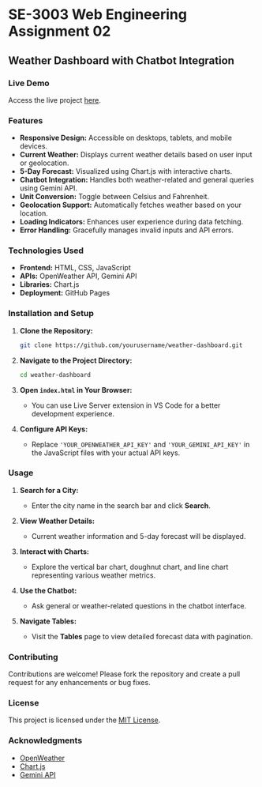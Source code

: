 # SE-3003 Web Engineering Assignment 02

## Weather Dashboard with Chatbot Integration

### **Live Demo**

Access the live project [here](https://yourusername.github.io/weather-dashboard/).

### **Features**

- **Responsive Design:** Accessible on desktops, tablets, and mobile devices.
- **Current Weather:** Displays current weather details based on user input or geolocation.
- **5-Day Forecast:** Visualized using Chart.js with interactive charts.
- **Chatbot Integration:** Handles both weather-related and general queries using Gemini API.
- **Unit Conversion:** Toggle between Celsius and Fahrenheit.
- **Geolocation Support:** Automatically fetches weather based on your location.
- **Loading Indicators:** Enhances user experience during data fetching.
- **Error Handling:** Gracefully manages invalid inputs and API errors.

### **Technologies Used**

- **Frontend:** HTML, CSS, JavaScript
- **APIs:** OpenWeather API, Gemini API
- **Libraries:** Chart.js
- **Deployment:** GitHub Pages

### **Installation and Setup**

1. **Clone the Repository:**
    ```bash
    git clone https://github.com/yourusername/weather-dashboard.git
    ```

2. **Navigate to the Project Directory:**
    ```bash
    cd weather-dashboard
    ```

3. **Open `index.html` in Your Browser:**
    - You can use Live Server extension in VS Code for a better development experience.

4. **Configure API Keys:**
    - Replace `'YOUR_OPENWEATHER_API_KEY'` and `'YOUR_GEMINI_API_KEY'` in the JavaScript files with your actual API keys.

### **Usage**

1. **Search for a City:**
   - Enter the city name in the search bar and click **Search**.

2. **View Weather Details:**
   - Current weather information and 5-day forecast will be displayed.

3. **Interact with Charts:**
   - Explore the vertical bar chart, doughnut chart, and line chart representing various weather metrics.

4. **Use the Chatbot:**
   - Ask general or weather-related questions in the chatbot interface.

5. **Navigate Tables:**
   - Visit the **Tables** page to view detailed forecast data with pagination.

### **Contributing**

Contributions are welcome! Please fork the repository and create a pull request for any enhancements or bug fixes.

### **License**

This project is licensed under the [MIT License](LICENSE).

### **Acknowledgments**

- [OpenWeather](https://openweathermap.org/)
- [Chart.js](https://www.chartjs.org/)
- [Gemini API](https://ai.google.dev/aistudio)
